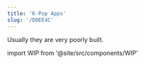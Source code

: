 ```yaml
---
title: 'K-Pop Apps'
slug: '/D0EE4C'
---
```


Usually they are very poorly built.

import WIP from '@site/src/components/WIP'

<WIP />
